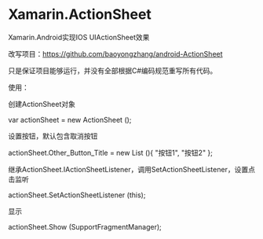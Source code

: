 # Xamarin.ActionSheet
Xamarin.Android实现IOS UIActionSheet效果

改写项目：https://github.com/baoyongzhang/android-ActionSheet

只是保证项目能够运行，并没有全部根据C#编码规范重写所有代码。

使用：

创建ActionSheet对象

var actionSheet = new ActionSheet ();

设置按钮，默认包含取消按钮

actionSheet.Other_Button_Title = new List<string> (){ "按钮1", "按钮2" };

继承ActionSheet.IActionSheetListener，调用SetActionSheetListener，设置点击监听

actionSheet.SetActionSheetListener (this);

显示

actionSheet.Show (SupportFragmentManager);
